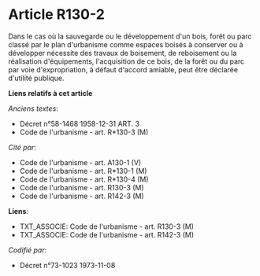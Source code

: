 # Article R130-2

Dans le cas où la sauvegarde ou le développement d'un bois, forêt ou parc classé par le plan d'urbanisme comme espaces boisés
à conserver ou à développer nécessite des travaux de boisement, de reboisement ou la réalisation d'équipements, l'acquisition
de ce bois, de la forêt ou du parc par voie d'expropriation, à défaut d'accord amiable, peut être déclarée d'utilité
publique.

**Liens relatifs à cet article**

_Anciens textes_:

  - Décret n°58-1468 1958-12-31 ART. 3
  - Code de l'urbanisme - art. R*130-3 (M)

_Cité par_:

  - Code de l'urbanisme - art. A130-1 (V)
  - Code de l'urbanisme - art. R*130-1 (M)
  - Code de l'urbanisme - art. R*130-4 (M)
  - Code de l'urbanisme - art. R130-3 (M)
  - Code de l'urbanisme - art. R142-3 (M)

**Liens**:

  - TXT_ASSOCIE: Code de l'urbanisme - art. R130-3 (M)
  - TXT_ASSOCIE: Code de l'urbanisme - art. R142-3 (M)

_Codifié par_:

  - Décret n°73-1023 1973-11-08
